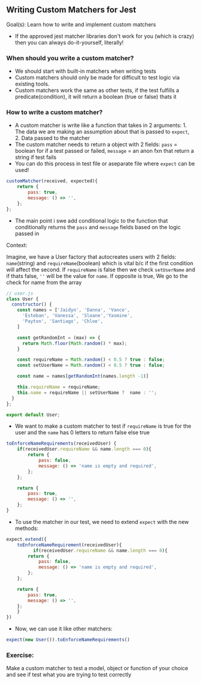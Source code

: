## Writing Custom Matchers for Jest
Goal(s): Learn how to write and implement custom matchers

* If the approved jest matcher libraries don't work for you (which is crazy) then you can always do-it-yourself, literally!

### When should you write a custom matcher?
- We should start with built-in matchers when writing tests 
- Custom matchers should only be made for difficult to test logic via existing tools. 
- Custom matchers work the same as other tests, if the test fulfills a predicate(condition), it will return a boolean (true or false) thats it

### How to write a custom matcher?
- A custom matcher is write like a function that takes in 2 arguments: 1. The data we are making an assumption about that is passed to `expect`, 2. Data passed to the matcher 
- The custom matcher needs to return a object with 2 fields: `pass` = boolean for if a test passed or failed, `message` = an anon fxn that return a string if test fails
- You can do this process in test file or aseparate file where `expect` can be used!

```js
customMatcher(received, expected){
    return {
        pass: true,
        message: () => '',
    };
};
```

- The main point i swe add conditional logic to the function that conditionally returns the `pass` and `message` fields based on the logic passed in 


Context: 

Imagine, we have a User factory that autocreates users with 2 fields: `name`(string) and `requireName`(boolean) which is vital b/c if the first condition will affect the second. 
If `requireName` is false then we check `setUserName` and if thats false, `''` will be the value for `name`. If opposite is true, We go to the check for name from the array 


```js
// user.js
class User {
  constructor() {
    const names = ['Jaidyn', 'Danna', 'Vance',
      'Esteban', 'Vanessa', 'Sloane','Yasmine',
      'Payton', 'Santiago', 'Chloe',
    ]

    const getRandomInt = (max) => {
      return Math.floor(Math.random() * max);
    }

    const requireName = Math.random() < 0.5 ? true : false;
    const setUserName = Math.random() < 0.5 ? true : false;

    const name = names[getRandomInt(names.length -1)]

    this.requireName = requireName;
    this.name = requireName || setUserName ?  name : '';
  }
};

export default User;
```

- We want to make a custom matcher to test if `requireName` is true for the user and the `name` has 0 letters to return false else true

```js
toEnforceNameRequirements(receivedUser) {
    if(receivedUser.requireName && name.length === 0){
        return {
            pass: false,
            message: () => 'name is empty and required',
        };
    };

    return {
        pass: true,
        message: () => '',
    };
}
```

- To use the matcher in our test, we need to extend `expect` with the new methods:
```js
expect.extend({
    toEnforceNameRequirement(receivedUser){
          if(receivedUser.requireName && name.length === 0){
        return {
            pass: false,
            message: () => 'name is empty and required',
        };
    };

    return {
        pass: true,
        message: () => '',
    };
    }
})
```

- Now, we can use it like other matchers:

```js
expect(new User()).toEnforceNameRequirements()
```

### Exercise:

Make a custom matcher to test a model, object or function of your choice and see if test what you are trying to test correctly